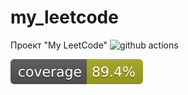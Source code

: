 # my_leetcode
Проект "My LeetCode"
![github actions](https://github.com/AlexeyEsipov/myLeetcode/actions/workflows/maven.yml/badge.svg)

[![Coverage](.github/badges/jacoco.svg)](https://github.com/AlexeyEsipov/myLeetcode/actions/workflows/build.yml)

[//]: # (![coverage]&#40;https://github.com/AlexeyEsipov/myLeetcode/actions/workflows/jacoco.yml/badge.svg&#41; )

[//]: # (![branches]&#40;https://github.com/AlexeyEsipov/myLeetcode/actions/workflows/jacoco.yml/badge.svg&#41; )
[//]: # (![coverage]&#40;.github/badges/jacoco.svg&#41;)
[//]: # (![branches coverage]&#40;.github/badges/branches.svg&#41;)

[//]: # (![coverage]&#40;https://img.shields.io/endpoint?url=https://raw.githubusercontent.com/AlexeyEsipov/myLeetcode/master/.github/badges/jacoco.json&#41;)
[//]: # (![branches coverage]&#40;https://img.shields.io/endpoint?url=https://raw.githubusercontent.com/AlexeyEsipov/myLeetcode/master/.github/badges/branches.json&#41;)